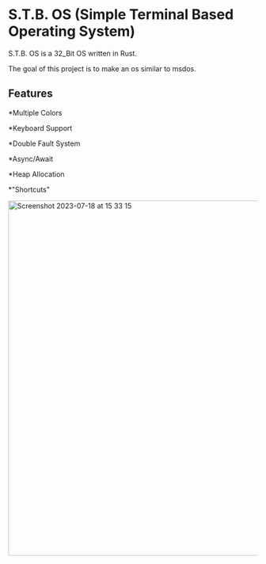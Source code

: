 # S.T.B. OS (Simple Terminal Based Operating System)
S.T.B. OS is a 32_Bit OS written in Rust.

The goal of this project is to
make an os similar to msdos.

## Features
*Multiple Colors

*Keyboard Support

*Double Fault System

*Async/Await

*Heap Allocation

*"Shortcuts" 

<img width="717" alt="Screenshot 2023-07-18 at 15 33 15" src="https://github.com/Kiriuxa2010/S.T.B.-OS/assets/71524929/235aa198-8510-4dae-93d6-0d774e20ca23">






